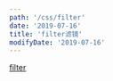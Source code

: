 ```yaml
---
path: '/css/filter'
date: '2019-07-16'
title: 'filter滤镜'
modifyDate: '2019-07-16'
---
```


[filter](https://developer.mozilla.org/zh-CN/docs/Web/CSS/filter)

<filter-page></filter-page>